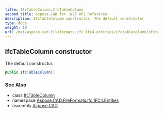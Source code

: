 ```yaml
---
title: IfcTableColumn.IfcTableColumn
second_title: Aspose.CAD for .NET API Reference
description: IfcTableColumn constructor. The default constructor
type: docs
weight: 10
url: /net/aspose.cad.fileformats.ifc.ifc4.entities/ifctablecolumn/ifctablecolumn/
---
```

## IfcTableColumn constructor

The default constructor.

```csharp
public IfcTableColumn()
```

### See Also

* class [IfcTableColumn](../)
* namespace [Aspose.CAD.FileFormats.Ifc.IFC4.Entities](../../ifctablecolumn/)
* assembly [Aspose.CAD](../../../)


